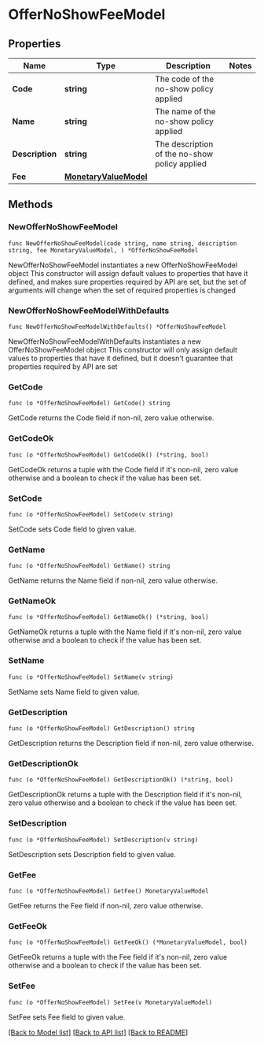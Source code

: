 # OfferNoShowFeeModel

## Properties

Name | Type | Description | Notes
------------ | ------------- | ------------- | -------------
**Code** | **string** | The code of the no-show policy applied | 
**Name** | **string** | The name of the no-show policy applied | 
**Description** | **string** | The description of the no-show policy applied | 
**Fee** | [**MonetaryValueModel**](MonetaryValueModel.md) |  | 

## Methods

### NewOfferNoShowFeeModel

`func NewOfferNoShowFeeModel(code string, name string, description string, fee MonetaryValueModel, ) *OfferNoShowFeeModel`

NewOfferNoShowFeeModel instantiates a new OfferNoShowFeeModel object
This constructor will assign default values to properties that have it defined,
and makes sure properties required by API are set, but the set of arguments
will change when the set of required properties is changed

### NewOfferNoShowFeeModelWithDefaults

`func NewOfferNoShowFeeModelWithDefaults() *OfferNoShowFeeModel`

NewOfferNoShowFeeModelWithDefaults instantiates a new OfferNoShowFeeModel object
This constructor will only assign default values to properties that have it defined,
but it doesn't guarantee that properties required by API are set

### GetCode

`func (o *OfferNoShowFeeModel) GetCode() string`

GetCode returns the Code field if non-nil, zero value otherwise.

### GetCodeOk

`func (o *OfferNoShowFeeModel) GetCodeOk() (*string, bool)`

GetCodeOk returns a tuple with the Code field if it's non-nil, zero value otherwise
and a boolean to check if the value has been set.

### SetCode

`func (o *OfferNoShowFeeModel) SetCode(v string)`

SetCode sets Code field to given value.


### GetName

`func (o *OfferNoShowFeeModel) GetName() string`

GetName returns the Name field if non-nil, zero value otherwise.

### GetNameOk

`func (o *OfferNoShowFeeModel) GetNameOk() (*string, bool)`

GetNameOk returns a tuple with the Name field if it's non-nil, zero value otherwise
and a boolean to check if the value has been set.

### SetName

`func (o *OfferNoShowFeeModel) SetName(v string)`

SetName sets Name field to given value.


### GetDescription

`func (o *OfferNoShowFeeModel) GetDescription() string`

GetDescription returns the Description field if non-nil, zero value otherwise.

### GetDescriptionOk

`func (o *OfferNoShowFeeModel) GetDescriptionOk() (*string, bool)`

GetDescriptionOk returns a tuple with the Description field if it's non-nil, zero value otherwise
and a boolean to check if the value has been set.

### SetDescription

`func (o *OfferNoShowFeeModel) SetDescription(v string)`

SetDescription sets Description field to given value.


### GetFee

`func (o *OfferNoShowFeeModel) GetFee() MonetaryValueModel`

GetFee returns the Fee field if non-nil, zero value otherwise.

### GetFeeOk

`func (o *OfferNoShowFeeModel) GetFeeOk() (*MonetaryValueModel, bool)`

GetFeeOk returns a tuple with the Fee field if it's non-nil, zero value otherwise
and a boolean to check if the value has been set.

### SetFee

`func (o *OfferNoShowFeeModel) SetFee(v MonetaryValueModel)`

SetFee sets Fee field to given value.



[[Back to Model list]](../README.md#documentation-for-models) [[Back to API list]](../README.md#documentation-for-api-endpoints) [[Back to README]](../README.md)


